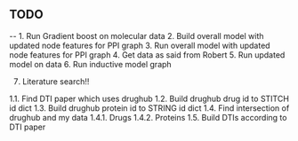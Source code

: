 ## TODO

-- 1. Run Gradient boost on molecular data
2. Build overall model with updated node features for PPI graph 
3. Run overall model with updated node features for PPI graph 
4. Get data as said from Robert
5. Run updated model on data
6. Run inductive model graph


7. Literature search!! 


1.1. Find DTI paper which uses drughub
1.2. Build drughub drug id to STITCH id dict
1.3. Build drughub protein id to STRING id dict
1.4. Find intersection of drughub and my data
1.4.1. Drugs
1.4.2. Proteins
1.5. Build DTIs according to DTI paper 


